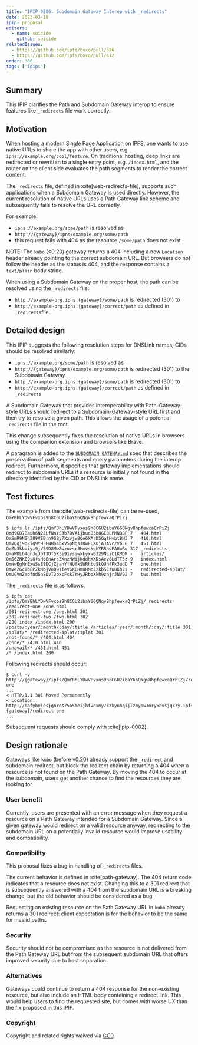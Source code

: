```yaml
---
title: "IPIP-0386: Subdomain Gateway Interop with _redirects"
date: 2023-03-18
ipip: proposal
editors:
  - name: suicide
    github: suicide
relatedIssues:
  - https://github.com/ipfs/boxo/pull/326
  - https://github.com/ipfs/boxo/pull/412
order: 386
tags: ['ipips']
---
```


## Summary

This IPIP clarifies the Path and Subdomain Gateway interop to
ensure features like `_redirects` file work correctly.

## Motivation

When hosting a modern Single Page Application on IPFS, one wants to use native
URLs to share the app with other users, e.g. `ipns://example.org/cool/feature`.
On traditional hosting, deep links are redirected or rewritten to a single
entry point, e.g. `/index.html`, and the router on the client side evaluates
the path segments to render the correct content.

The `_redirects` file, defined in :cite[web-redirects-file],
supports such applications when a Subdomain Gateway is used directly. However,
the current resolution of native URLs uses a Path Gateway link scheme and
subsequently fails to resolve the URL correctly.

For example:

- `ipns://example.org/some/path` is resolved as
- `http://{gateway}/ipns/example.org/some/path`
- this request fails with 404 as the resource `/some/path` does not exist.

NOTE: The `kubo` (<0.20) gateway returns a 404 including a new `Location` header
already pointing to the correct subdomain URL. But browsers do not follow the
header as the status is 404, and the response contains a `text/plain` body
string.

When using a Subdomain Gateway on the proper host, the path can be resolved
using the `_redirects` file:

- `http://example-org.ipns.{gateway}/some/path` is redirected (301) to
- `http://example-org.ipns.{gateway}/correct/path` as defined in
  `_redirects`file


## Detailed design

This IPIP suggests the following resolution steps for DNSLink names, CIDs
should be resolved similarly:

- `ipns://example.org/some/path` is resolved as
- `http://{gateway}/ipns/example.org/some/path` is redirected (301) to the
  Subdomain Gateway
- `http://example-org.ipns.{gateway}/some/path` is redirected (301) to
- `http://example-org.ipns.{gateway}/correct/path` as defined in `_redirects`.

A Subdomain Gateway that provides interoperability with Path-Gateway-style URLs
should redirect to a Subdomain-Gateway-style URL first and then try to resolve
a given path. This allows the usage of a potential `_redirects` file in the
root.

This change subsequently fixes the resolution of native URLs in browsers using
the companion extension and browsers like Brave.

A paragraph is added to the [`SUBDOMAIN_GATEWAY.md`](../SUBDOMAIN_GATEWAY.md)
spec that describes the preservation of path segments and query parameters
during the interop redirect. Furthermore, it specifies that gateway
implementations should redirect to subdomain URLs if a resource is initially
not found in the directory identified by the CID or DNSLink name.

## Test fixtures

The example from the :cite[web-redirects-file] can be re-used,
`QmYBhLYDwVFvxos9h8CGU2ibaY66QNgv8hpfewxaQrPiZj`.

```
$ ipfs ls /ipfs/QmYBhLYDwVFvxos9h8CGU2ibaY66QNgv8hpfewxaQrPiZj
Qmd9GD7Bauh6N2ZLfNnYS3b7QVAijbud83b8GE8LPMNBBP 7   404.html
QmSmR9NShZ89VEBrn9SBy7Xxvjw8Qe6XArD5GqtHvbtBM3 7   410.html
QmVQqj9oZig9tH3ENHo4bxV5pNgssUwFCXUjAJAVcZVbJG 7   451.html
QmZU3kboiyi9jV59D8Mw8wzuvsr3HmvskqhYRRhdFA8wRq 317 _redirects
QmaWDLb4gnJcJbT1Df5X3j91ysiwkkyxw6329NLiC1KMDR -   articles/
QmS6ZNKE9s8fsHoEnArsZXnzMWijKddhXXDsAev8LdTT5z 9   index.html
QmNwEgMrExwSsE8DCjZjahYfHUfkSWRhtqSkQUh4Fk3udD 7   one.html
QmVe2GcTbEPZkMbjVoQ9YieVGKCHmuHMcJ2kbSCzuBKh2s -   redirected-splat/
QmUGVnZaofnd5nEDvT2bxcFck7rHyJRbpXkh9znjrJNV92 7   two.html
```

The `_redirects` file is as follows.

```
$ ipfs cat /ipfs/QmYBhLYDwVFvxos9h8CGU2ibaY66QNgv8hpfewxaQrPiZj/_redirects
/redirect-one /one.html
/301-redirect-one /one.html 301
/302-redirect-two /two.html 302
/200-index /index.html 200
/posts/:year/:month/:day/:title /articles/:year/:month/:day/:title 301
/splat/* /redirected-splat/:splat 301
/not-found/* /404.html 404
/gone/* /410.html 410
/unavail/* /451.html 451
/* /index.html 200
```

Following redirects should occur:

```
$ curl -v http://{gateway}/ipfs/QmYBhLYDwVFvxos9h8CGU2ibaY66QNgv8hpfewxaQrPiZj/redirect-one
...
< HTTP/1.1 301 Moved Permanently
< Location: http://bafybeiesjgoros75o5meijhfvnxmy7kzkynhqijlzmypw3nry6nvsjqkzy.ipfs.{gateway}/redirect-one
...
```

Subsequent requests should comply with :cite[ipip-0002].

## Design rationale

Gateways like `kubo` (before v0.20) already support the `_redirect` and
subdomain redirect, but block the redirect chain by returning a 404 when a
resource is not found on the Path Gateway. By moving the 404 to occur at the
subdomain, users get another chance to find the resources they are looking for.

### User benefit

Currently, users are presented with an error message when they request a
resource on a Path Gateway intended for a Subdomain Gateway. Since a given
gateway would redirect on a valid resource anyway, redirecting to the subdomain
URL on a potentially invalid resource would improve usability and
compatibility.

### Compatibility

This proposal fixes a bug in handling of `_redirects` files.

The current behavior is defined in :cite[path-gateway]. The
404 return code indicates that a resource does not exist. Changing this to a
301 redirect that is subsequently answered with a 404 from the subdomain URL
is a breaking change, but the old behavior should be considered as a bug.

Requesting an existing resource on the Path Gateway URL in `kubo` already
returns a 301 redirect: client expectation is for the behavior to be the same
for invalid paths.


### Security

Security should not be compromised as the resource is not delivered from the
Path Gateway URL but from the subsequent subdomain URL that offers improved
security due to host separation.

### Alternatives

Gateways could continue to return a 404 response for the non-existing resource,
but also include an HTML body containing a redirect link. This would help users
to find the requested site, but comes with worse UX than the fix proposed in
this IPIP.

### Copyright

Copyright and related rights waived via [CC0](https://creativecommons.org/publicdomain/zero/1.0/).
